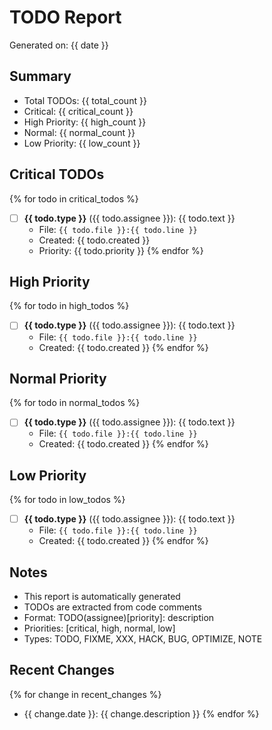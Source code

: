 # TODO Report
Generated on: {{ date }}

## Summary
- Total TODOs: {{ total_count }}
- Critical: {{ critical_count }}
- High Priority: {{ high_count }}
- Normal: {{ normal_count }}
- Low Priority: {{ low_count }}

## Critical TODOs
{% for todo in critical_todos %}
- [ ] **{{ todo.type }}** ({{ todo.assignee }}): {{ todo.text }}
  - File: `{{ todo.file }}:{{ todo.line }}`
  - Created: {{ todo.created }}
  - Priority: {{ todo.priority }}
{% endfor %}

## High Priority
{% for todo in high_todos %}
- [ ] **{{ todo.type }}** ({{ todo.assignee }}): {{ todo.text }}
  - File: `{{ todo.file }}:{{ todo.line }}`
  - Created: {{ todo.created }}
{% endfor %}

## Normal Priority
{% for todo in normal_todos %}
- [ ] **{{ todo.type }}** ({{ todo.assignee }}): {{ todo.text }}
  - File: `{{ todo.file }}:{{ todo.line }}`
  - Created: {{ todo.created }}
{% endfor %}

## Low Priority
{% for todo in low_todos %}
- [ ] **{{ todo.type }}** ({{ todo.assignee }}): {{ todo.text }}
  - File: `{{ todo.file }}:{{ todo.line }}`
  - Created: {{ todo.created }}
{% endfor %}

## Notes
- This report is automatically generated
- TODOs are extracted from code comments
- Format: TODO(assignee)[priority]: description
- Priorities: [critical, high, normal, low]
- Types: TODO, FIXME, XXX, HACK, BUG, OPTIMIZE, NOTE

## Recent Changes
{% for change in recent_changes %}
- {{ change.date }}: {{ change.description }}
{% endfor %}
